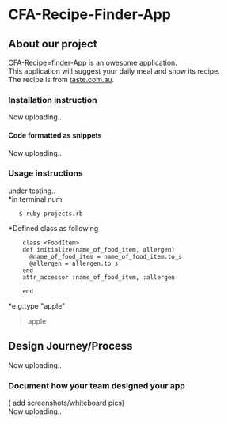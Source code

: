 # CFA-Recipe-Finder-App

## About our project
  CFA-Recipe=finder-App is an owesome application.  
  This application will suggest your daily meal and show its recipe.  
   The recipe is from [taste.com.au](http://www.taste.com.au/).  

### Installation instruction
Now uploading..  
#### Code formatted as snippets
Now uploading..  
### Usage instructions
under testing..  
*in terminal num

`   $ ruby projects.rb`

*Defined class as following
```
    class <FoodItem>
    def initialize(name_of_food_item, allergen)
      @name_of_food_item = name_of_food_item.to_s
      @allergen = allergen.to_s
    end
    attr_accessor :name_of_food_item, :allergen

    end
```


*e.g.type "apple"
> apple


## Design Journey/Process
Now uploading..  
### Document how your team designed your app  
( add screenshots/whiteboard pics)  
Now uploading..  
